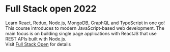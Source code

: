 # Full Stack open 2022

Learn React, Redux, Node.js, MongoDB, GraphQL and TypeScript in one go! \
This course  introduces  to modern JavaScript-based web development. The main focus is on building single page applications with ReactJS that use REST APIs built with Node.js. \
Visit [Full Stack Open](https://fullstackopen.com/en/) for details
